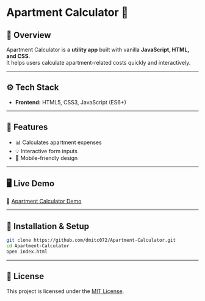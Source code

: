 # Apartment Calculator 📐

## 📌 Overview

Apartment Calculator is a **utility app** built with vanilla **JavaScript, HTML, and CSS**.  
It helps users calculate apartment-related costs quickly and interactively.

---

## ⚙️ Tech Stack

- **Frontend:** HTML5, CSS3, JavaScript (ES6+)

---

## 🚀 Features

- 📊 Calculates apartment expenses
- 💡 Interactive form inputs
- 📱 Mobile-friendly design

---

## 🖥️ Live Demo

🔗 [Apartment Calculator Demo](https://dmitc072.github.io/Apartment-Calculator/)

---

## 📂 Installation & Setup

```bash
git clone https://github.com/dmitc072/Apartment-Calculator.git
cd Apartment-Calculator
open index.html
```
---

## 📄 License
This project is licensed under the [MIT License](https://github.com/dmitc072/Apartment-Calculator/blob/main/LICENSE).
